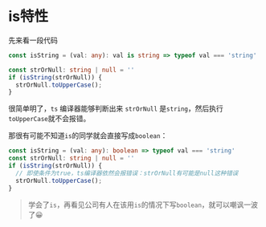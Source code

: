 # is特性
先来看一段代码
```ts
const isString = (val: any): val is string => typeof val === 'string'

const strOrNull: string | null = ''
if (isString(strOrNull)) {
  strOrNull.toUpperCase();
}
```
很简单明了，`ts` 编译器能够判断出来 `strOrNull` 是`string`，然后执行`toUpperCase`就不会报错。

那很有可能不知道`is`的同学就会直接写成`boolean`：
```ts
const isString = (val: any): boolean => typeof val === 'string'
const strOrNull: string | null = ''
if (isString(strOrNull)) {
  // 即使条件为true，ts编译器依然会报错误：strOrNull有可能是null这种错误
  strOrNull.toUpperCase();
}
```

> 学会了`is`，再看见公司有人在该用`is`的情况下写`boolean`，就可以嘲讽一波了😀
